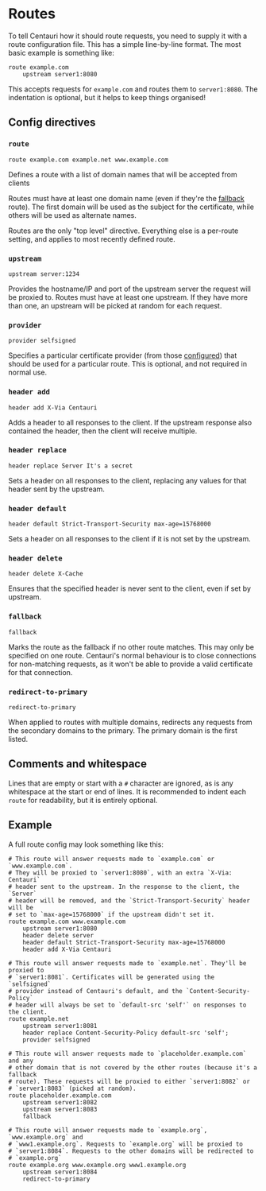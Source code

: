 # Routes

To tell Centauri how it should route requests, you need to supply it with
a route configuration file. This has a simple line-by-line format. The
most basic example is something like:

```
route example.com
    upstream server1:8080
```

This accepts requests for `example.com` and routes them to `server1:8080`.
The indentation is optional, but it helps to keep things organised!

## Config directives

### `route`

```
route example.com example.net www.example.com
```

Defines a route with a list of domain names that will be accepted from clients

Routes must have at least one domain name (even if they're the [fallback](#fallback) route).
The first domain will be used as the subject for the certificate, while others will
be used as alternate names.

Routes are the only "top level" directive. Everything else is a per-route
setting, and applies to most recently defined route.

### `upstream`

```
upstream server:1234
```

Provides the hostname/IP and port of the upstream server the request will be
proxied to. Routes must have at least one upstream. If they have more than one,
an upstream will be picked at random for each request.

### `provider`

```
provider selfsigned
```

Specifies a particular certificate provider (from those [configured](setup.md#certificate_providers))
that should be used for a particular route. This is optional, and not required
in normal use.

### `header add`

```
header add X-Via Centauri
```

Adds a header to all responses to the client. If the upstream response
also contained the header, then the client will receive multiple. 

### `header replace`

```
header replace Server It's a secret
```

Sets a header on all responses to the client, replacing any values for
that header sent by the upstream.

### `header default`

```
header default Strict-Transport-Security max-age=15768000
```

Sets a header on all responses to the client if it is not set by the
upstream.

### `header delete`

```
header delete X-Cache
```

Ensures that the specified header is never sent to the client, even if
set by upstream.

### `fallback`

```
fallback
```

Marks the route as the fallback if no other route matches.
This may only be specified on one route. Centauri's normal behaviour is
to close connections for non-matching requests, as it won't be able to
provide a valid certificate for that connection.

### `redirect-to-primary`

```
redirect-to-primary
```

When applied to routes with multiple domains, redirects any requests from
the secondary domains to the primary. The primary domain is the first listed.

## Comments and whitespace

Lines that are empty or start with a `#` character are ignored, as is
any whitespace at the start or end of lines. It is recommended to indent
each `route` for readability, but it is entirely optional.

## Example
A full route config may look something like this:

```
# This route will answer requests made to `example.com` or `www.example.com`.
# They will be proxied to `server1:8080`, with an extra `X-Via: Centauri`
# header sent to the upstream. In the response to the client, the `Server`
# header will be removed, and the `Strict-Transport-Security` header will be
# set to `max-age=15768000` if the upstream didn't set it.
route example.com www.example.com
    upstream server1:8080
    header delete server
    header default Strict-Transport-Security max-age=15768000  
    header add X-Via Centauri

# This route will answer requests made to `example.net`. They'll be proxied to
# `server1:8081`. Certificates will be generated using the `selfsigned`
# provider instead of Centauri's default, and the `Content-Security-Policy`
# header will always be set to `default-src 'self'` on responses to the client.
route example.net
    upstream server1:8081
    header replace Content-Security-Policy default-src 'self';
    provider selfsigned
    
# This route will answer requests made to `placeholder.example.com` and any
# other domain that is not covered by the other routes (because it's a fallback
# route). These requests will be proxied to either `server1:8082` or
# `server1:8083` (picked at random).
route placeholder.example.com
    upstream server1:8082
    upstream server1:8083
    fallback

# This route will answer requests made to `example.org`, `www.example.org` and
# `www1.example.org`. Requests to `example.org` will be proxied to
# `server1:8084`. Requests to the other domains will be redirected to
# `example.org`
route example.org www.example.org www1.example.org
    upstream server1:8084
    redirect-to-primary
```
